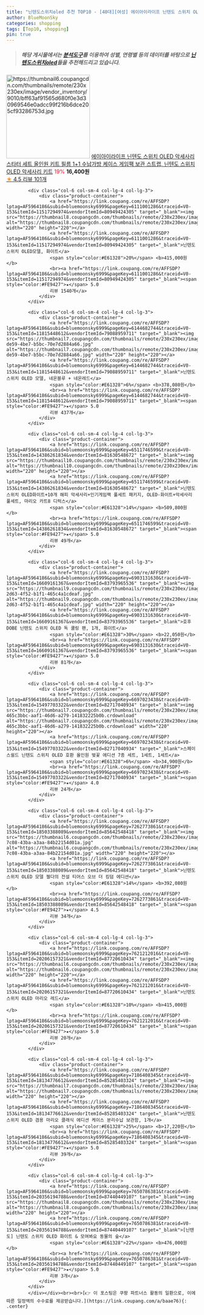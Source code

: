 ```yaml
---
title: "닌텐도스위치oled 추천 TOP10 - [40대][여성] 에이아이라이프 닌텐도 스위치 OLED 악세사리 스타터 세트 올인원 키트 필름 1+1 수납가방 케이스 게임팩 보관 스트랩, 닌"
author: BlueMoonSky
categories: shopping
tags: [Top10, shopping]
pin: true
---
```


> ##### 해당 게시물에서는 [**분석도구**](https://itemscout.io/)를 이용하여 **성별**, **연령별** 등의 데이터를 바탕으로 [**닌텐도스위치oled**](https://link.coupang.com/a/baae76)들을 추천해드리고 있습니다.
<div class="container"><div class="row">
            <div class="col-6 col-sm-4 col-lg-4 col-lg-3">
                <div class="product-container">
                    <a href="https://link.coupang.com/re/AFFSDP?lptag=AF5964186&subid=bluemoonsky6999&pageKey=6106135692&traceid=V0-153&itemId=11476822586&vendorItemId=78752174636" target="_blank"><img src="https://thumbnail6.coupangcdn.com/thumbnails/remote/230x230ex/image/vendor_inventory/9010/bff63af91565d680f0e3d30969546e0adcc99f216b6dce205cf93286753d.jpg" alt="https://thumbnail6.coupangcdn.com/thumbnails/remote/230x230ex/image/vendor_inventory/9010/bff63af91565d680f0e3d30969546e0adcc99f216b6dce205cf93286753d.jpg" width="220" height="220"></a>
                    <a href="https://link.coupang.com/re/AFFSDP?lptag=AF5964186&subid=bluemoonsky6999&pageKey=6106135692&traceid=V0-153&itemId=11476822586&vendorItemId=78752174636" target="_blank">에이아이라이프 닌텐도 스위치 OLED 악세사리 스타터 세트 올인원 키트 필름 1+1 수납가방 케이스 게임팩 보관 스트랩, 닌텐도 스위치 OLED 악세사리 키트</a>
                    <span style="color:#E61328">19%</span> <b>16,400원</b>
                    <br><a href="https://link.coupang.com/re/AFFSDP?lptag=AF5964186&subid=bluemoonsky6999&pageKey=6106135692&traceid=V0-153&itemId=11476822586&vendorItemId=78752174636" target="_blank"><span style="color:#FE9427">★</span> 4.5
                    리뷰 101개</a>
                </div>
            </div>
            
            <div class="col-6 col-sm-4 col-lg-4 col-lg-3">
                <div class="product-container">
                    <a href="https://link.coupang.com/re/AFFSDP?lptag=AF5964186&subid=bluemoonsky6999&pageKey=6111001286&traceid=V0-153&itemId=11517294974&vendorItemId=80949424305" target="_blank"><img src="https://thumbnail8.coupangcdn.com/thumbnails/remote/230x230ex/image/vendor_inventory/e8f3/77964d899f977f08eba4f386c5103cc84ac6328ab6d579e4cf89464e7730.jpg" alt="https://thumbnail8.coupangcdn.com/thumbnails/remote/230x230ex/image/vendor_inventory/e8f3/77964d899f977f08eba4f386c5103cc84ac6328ab6d579e4cf89464e7730.jpg" width="220" height="220"></a>
                    <a href="https://link.coupang.com/re/AFFSDP?lptag=AF5964186&subid=bluemoonsky6999&pageKey=6111001286&traceid=V0-153&itemId=11517294974&vendorItemId=80949424305" target="_blank">닌텐도 스위치 OLED모델, 화이트</a>
                    <span style="color:#E61328">20%</span> <b>415,000원</b>
                    <br><a href="https://link.coupang.com/re/AFFSDP?lptag=AF5964186&subid=bluemoonsky6999&pageKey=6111001286&traceid=V0-153&itemId=11517294974&vendorItemId=80949424305" target="_blank"><span style="color:#FE9427">★</span> 5.0
                    리뷰 1540개</a>
                </div>
            </div>
            
            <div class="col-6 col-sm-4 col-lg-4 col-lg-3">
                <div class="product-container">
                    <a href="https://link.coupang.com/re/AFFSDP?lptag=AF5964186&subid=bluemoonsky6999&pageKey=6144682744&traceid=V0-153&itemId=11815448612&vendorItemId=79088959711" target="_blank"><img src="https://thumbnail7.coupangcdn.com/thumbnails/remote/230x230ex/image/retail/images/2021/10/26/9/1/c04122ea-de59-4be7-b5bc-70e7d2884a66.jpg" alt="https://thumbnail7.coupangcdn.com/thumbnails/remote/230x230ex/image/retail/images/2021/10/26/9/1/c04122ea-de59-4be7-b5bc-70e7d2884a66.jpg" width="220" height="220"></a>
                    <a href="https://link.coupang.com/re/AFFSDP?lptag=AF5964186&subid=bluemoonsky6999&pageKey=6144682744&traceid=V0-153&itemId=11815448612&vendorItemId=79088959711" target="_blank">닌텐도 스위치 OLED 모델, 네온블루 + 네온레드</a>
                    <span style="color:#E61328">6%</span> <b>378,080원</b>
                    <br><a href="https://link.coupang.com/re/AFFSDP?lptag=AF5964186&subid=bluemoonsky6999&pageKey=6144682744&traceid=V0-153&itemId=11815448612&vendorItemId=79088959711" target="_blank"><span style="color:#FE9427">★</span> 5.0
                    리뷰 437개</a>
                </div>
            </div>
            
            <div class="col-6 col-sm-4 col-lg-4 col-lg-3">
                <div class="product-container">
                    <a href="https://link.coupang.com/re/AFFSDP?lptag=AF5964186&subid=bluemoonsky6999&pageKey=6511746599&traceid=V0-153&itemId=14386261834&vendorItemId=81630548672" target="_blank"><img src="https://thumbnail10.coupangcdn.com/thumbnails/remote/230x230ex/image/vendor_inventory/199b/dcd16639cca36b665a02df20f558a6ec8eec04dda384f3c038de9cf7df0c.jpg" alt="https://thumbnail10.coupangcdn.com/thumbnails/remote/230x230ex/image/vendor_inventory/199b/dcd16639cca36b665a02df20f558a6ec8eec04dda384f3c038de9cf7df0c.jpg" width="220" height="220"></a>
                    <a href="https://link.coupang.com/re/AFFSDP?lptag=AF5964186&subid=bluemoonsky6999&pageKey=6511746599&traceid=V0-153&itemId=14386261834&vendorItemId=81630548672" target="_blank">닌텐도 스위치 OLED화이트+10개 해피 악세사리+인기게임팩 풀세트 패키지, OLED-화이트+악세사리 풀세트, 마리오 카트8 디럭스</a>
                    <span style="color:#E61328">14%</span> <b>509,800원</b>
                    <br><a href="https://link.coupang.com/re/AFFSDP?lptag=AF5964186&subid=bluemoonsky6999&pageKey=6511746599&traceid=V0-153&itemId=14386261834&vendorItemId=81630548672" target="_blank"><span style="color:#FE9427">★</span> 5.0
                    리뷰 49개</a>
                </div>
            </div>
            
            <div class="col-6 col-sm-4 col-lg-4 col-lg-3">
                <div class="product-container">
                    <a href="https://link.coupang.com/re/AFFSDP?lptag=AF5964186&subid=bluemoonsky6999&pageKey=6903131630&traceid=V0-153&itemId=16609161367&vendorItemId=83793965536" target="_blank"><img src="https://thumbnail9.coupangcdn.com/thumbnails/remote/230x230ex/image/retail/images/2022/11/08/17/1/12cb6896-2d63-4f52-b1f1-465c4a1cdeaf.jpg" alt="https://thumbnail9.coupangcdn.com/thumbnails/remote/230x230ex/image/retail/images/2022/11/08/17/1/12cb6896-2d63-4f52-b1f1-465c4a1cdeaf.jpg" width="220" height="220"></a>
                    <a href="https://link.coupang.com/re/AFFSDP?lptag=AF5964186&subid=bluemoonsky6999&pageKey=6903131630&traceid=V0-153&itemId=16609161367&vendorItemId=83793965536" target="_blank">호후 DOBE 닌텐도 스위치 OLED 독 쿨링 팬, 1개, 화이트</a>
                    <span style="color:#E61328">30%</span> <b>22,050원</b>
                    <br><a href="https://link.coupang.com/re/AFFSDP?lptag=AF5964186&subid=bluemoonsky6999&pageKey=6903131630&traceid=V0-153&itemId=16609161367&vendorItemId=83793965536" target="_blank"><span style="color:#FE9427">★</span> 5.0
                    리뷰 81개</a>
                </div>
            </div>
            
            <div class="col-6 col-sm-4 col-lg-4 col-lg-3">
                <div class="product-container">
                    <a href="https://link.coupang.com/re/AFFSDP?lptag=AF5964186&subid=bluemoonsky6999&pageKey=6697023438&traceid=V0-153&itemId=15497703322&vendorItemId=82717040934" target="_blank"><img src="https://thumbnail7.coupangcdn.com/thumbnails/remote/230x230ex/image/retail/images/5920248508896878-465c3bbc-aaf1-46d6-a279-141832225b0b.crdownload" alt="https://thumbnail7.coupangcdn.com/thumbnails/remote/230x230ex/image/retail/images/5920248508896878-465c3bbc-aaf1-46d6-a279-141832225b0b.crdownload" width="220" height="220"></a>
                    <a href="https://link.coupang.com/re/AFFSDP?lptag=AF5964186&subid=bluemoonsky6999&pageKey=6697023438&traceid=V0-153&itemId=15497703322&vendorItemId=82717040934" target="_blank">스페이스쉴드 닌텐도 스위치 OLED 호환 올인원 벚꽃 에디션 7종 세트, 1세트, 1세트</a>
                    <span style="color:#E61328">6%</span> <b>34,900원</b>
                    <br><a href="https://link.coupang.com/re/AFFSDP?lptag=AF5964186&subid=bluemoonsky6999&pageKey=6697023438&traceid=V0-153&itemId=15497703322&vendorItemId=82717040934" target="_blank"><span style="color:#FE9427">★</span> 4.0
                    리뷰 24개</a>
                </div>
            </div>
            
            <div class="col-6 col-sm-4 col-lg-4 col-lg-3">
                <div class="product-container">
                    <a href="https://link.coupang.com/re/AFFSDP?lptag=AF5964186&subid=bluemoonsky6999&pageKey=7262773861&traceid=V0-153&itemId=18503388089&vendorItemId=85642548418" target="_blank"><img src="https://thumbnail6.coupangcdn.com/thumbnails/remote/230x230ex/image/retail/images/2023/04/12/12/5/2c2a27b9-7c08-43ba-a3aa-84b22154d01a.jpg" alt="https://thumbnail6.coupangcdn.com/thumbnails/remote/230x230ex/image/retail/images/2023/04/12/12/5/2c2a27b9-7c08-43ba-a3aa-84b22154d01a.jpg" width="220" height="220"></a>
                    <a href="https://link.coupang.com/re/AFFSDP?lptag=AF5964186&subid=bluemoonsky6999&pageKey=7262773861&traceid=V0-153&itemId=18503388089&vendorItemId=85642548418" target="_blank">닌텐도 스위치 OLED 모델 젤다의 전설 티어스 오브 더 킹덤 에디션</a>
                    <span style="color:#E61328">14%</span> <b>392,080원</b>
                    <br><a href="https://link.coupang.com/re/AFFSDP?lptag=AF5964186&subid=bluemoonsky6999&pageKey=7262773861&traceid=V0-153&itemId=18503388089&vendorItemId=85642548418" target="_blank"><span style="color:#FE9427">★</span> 4.5
                    리뷰 34개</a>
                </div>
            </div>
            
            <div class="col-6 col-sm-4 col-lg-4 col-lg-3">
                <div class="product-container">
                    <a href="https://link.coupang.com/re/AFFSDP?lptag=AF5964186&subid=bluemoonsky6999&pageKey=7621212016&traceid=V0-153&itemId=20206157321&vendorItemId=87720610434" target="_blank"><img src="https://thumbnail6.coupangcdn.com/thumbnails/remote/230x230ex/image/vendor_inventory/6316/dcfaca2cd17e2489171911364453b9722c0de4d70a23e2518b52341b444c.jpg" alt="https://thumbnail6.coupangcdn.com/thumbnails/remote/230x230ex/image/vendor_inventory/6316/dcfaca2cd17e2489171911364453b9722c0de4d70a23e2518b52341b444c.jpg" width="220" height="220"></a>
                    <a href="https://link.coupang.com/re/AFFSDP?lptag=AF5964186&subid=bluemoonsky6999&pageKey=7621212016&traceid=V0-153&itemId=20206157321&vendorItemId=87720610434" target="_blank">닌텐도 스위치 OLED 마리오 레드</a>
                    <span style="color:#E61328">10%</span> <b>415,000원</b>
                    <br><a href="https://link.coupang.com/re/AFFSDP?lptag=AF5964186&subid=bluemoonsky6999&pageKey=7621212016&traceid=V0-153&itemId=20206157321&vendorItemId=87720610434" target="_blank"><span style="color:#FE9427">★</span> 5.0
                    리뷰 20개</a>
                </div>
            </div>
            
            <div class="col-6 col-sm-4 col-lg-4 col-lg-3">
                <div class="product-container">
                    <a href="https://link.coupang.com/re/AFFSDP?lptag=AF5964186&subid=bluemoonsky6999&pageKey=7186408345&traceid=V0-153&itemId=18134776612&vendorItemId=85285403324" target="_blank"><img src="https://thumbnail7.coupangcdn.com/thumbnails/remote/230x230ex/image/vendor_inventory/3340/9d941ba42b88b00c2c2cdb2ebebac196e48a29f73520983e23229c860b4b.jpg" alt="https://thumbnail7.coupangcdn.com/thumbnails/remote/230x230ex/image/vendor_inventory/3340/9d941ba42b88b00c2c2cdb2ebebac196e48a29f73520983e23229c860b4b.jpg" width="220" height="220"></a>
                    <a href="https://link.coupang.com/re/AFFSDP?lptag=AF5964186&subid=bluemoonsky6999&pageKey=7186408345&traceid=V0-153&itemId=18134776612&vendorItemId=85285403324" target="_blank">닌텐도 스위치 OLED 겸용 마리오 클래식 에디션 케이스 분리수납 보관함, 1개</a>
                    <span style="color:#E61328">25%</span> <b>17,220원</b>
                    <br><a href="https://link.coupang.com/re/AFFSDP?lptag=AF5964186&subid=bluemoonsky6999&pageKey=7186408345&traceid=V0-153&itemId=18134776612&vendorItemId=85285403324" target="_blank"><span style="color:#FE9427">★</span> 5.0
                    리뷰 39개</a>
                </div>
            </div>
            
            <div class="col-6 col-sm-4 col-lg-4 col-lg-3">
                <div class="product-container">
                    <a href="https://link.coupang.com/re/AFFSDP?lptag=AF5964186&subid=bluemoonsky6999&pageKey=7650786381&traceid=V0-153&itemId=20356194788&vendorItemId=87440449107" target="_blank"><img src="https://thumbnail8.coupangcdn.com/thumbnails/remote/230x230ex/image/vendor_inventory/f6d8/517a434536d583cd69f1a96014c1ba03d5d9a604ba653ae02d20750a4127.jpg" alt="https://thumbnail8.coupangcdn.com/thumbnails/remote/230x230ex/image/vendor_inventory/f6d8/517a434536d583cd69f1a96014c1ba03d5d9a604ba653ae02d20750a4127.jpg" width="220" height="220"></a>
                    <a href="https://link.coupang.com/re/AFFSDP?lptag=AF5964186&subid=bluemoonsky6999&pageKey=7650786381&traceid=V0-153&itemId=20356194788&vendorItemId=87440449107" target="_blank">[닌텐도] 닌텐도 스위치 OLED 화이트 & 모여봐요 동물의 숲</a>
                    <span style="color:#E61328">22%</span> <b>476,000원</b>
                    <br><a href="https://link.coupang.com/re/AFFSDP?lptag=AF5964186&subid=bluemoonsky6999&pageKey=7650786381&traceid=V0-153&itemId=20356194788&vendorItemId=87440449107" target="_blank"><span style="color:#FE9427">★</span> 5.0
                    리뷰 3개</a>
                </div>
            </div>
            </div></div><br><br>[👉 이 포스팅은 쿠팡 파트너스 활동의 일환으로, 이에 따른 일정액의 수수료를 제공받습니다.](https://link.coupang.com/a/baae76){: .center}